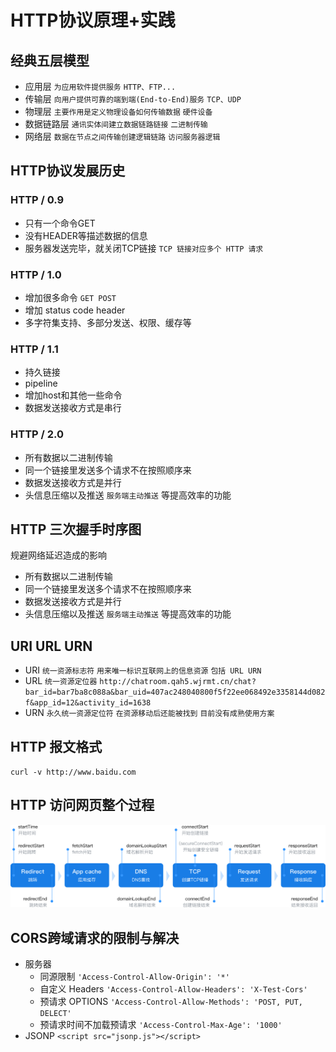 # HTTP协议原理+实践

## 经典五层模型
* 应用层 `为应用软件提供服务` `HTTP、FTP...`
* 传输层 `向用户提供可靠的端到端(End-to-End)服务` `TCP、UDP`
* 物理层 `主要作用是定义物理设备如何传输数据` `硬件设备`
* 数据链路层 `通讯实体间建立数据链路链接` `二进制传输`
* 网络层 `数据在节点之间传输创建逻辑链路` `访问服务器逻辑`

## HTTP协议发展历史
### HTTP / 0.9
* 只有一个命令GET
* 没有HEADER等描述数据的信息
* 服务器发送完毕，就关闭TCP链接 `TCP 链接对应多个 HTTP 请求`
### HTTP / 1.0
* 增加很多命令 `GET POST`
* 增加 status code header
* 多字符集支持、多部分发送、权限、缓存等
### HTTP / 1.1
* 持久链接
* pipeline
* 增加host和其他一些命令
* 数据发送接收方式是串行
### HTTP / 2.0
* 所有数据以二进制传输
* 同一个链接里发送多个请求不在按照顺序来
* 数据发送接收方式是并行
* 头信息压缩以及推送 `服务端主动推送` 等提高效率的功能

## HTTP 三次握手时序图
规避网络延迟造成的影响
* 所有数据以二进制传输
* 同一个链接里发送多个请求不在按照顺序来
* 数据发送接收方式是并行
* 头信息压缩以及推送 `服务端主动推送` 等提高效率的功能

## URI URL URN
* URI `统一资源标志符` `用来唯一标识互联网上的信息资源` `包括 URL URN`
* URL `统一资源定位器` `http://chatroom.qah5.wjrmt.cn/chat?bar_id=bar7ba8c088a&bar_uid=407ac248040800f5f22ee068492e3358144d082f&app_id=12&activity_id=1638`
* URN `永久统一资源定位符` `在资源移动后还能被找到` `目前没有成熟使用方案`

## HTTP 报文格式
`curl -v http://www.baidu.com`

## HTTP 访问网页整个过程
![访问网页整个过程](section3.png)

## CORS跨域请求的限制与解决 
* 服务器 
  * 同源限制 `'Access-Control-Allow-Origin': '*'`
  * 自定义 Headers `'Access-Control-Allow-Headers': 'X-Test-Cors'`
  * 预请求 OPTIONS `'Access-Control-Allow-Methods': 'POST, PUT, DELECT'`
  * 预请求时间不加载预请求 `'Access-Control-Max-Age': '1000'`
* JSONP `<script src="jsonp.js"></script>`